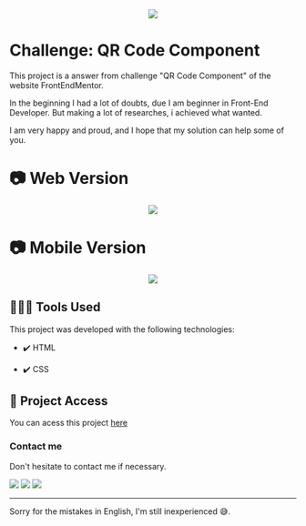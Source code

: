 
<div align="center">
<img src="http://img.shields.io/static/v1?label=STATUS&message=FINISHED&color=GREEN&style=for-the-badge"/>
</div>

# Challenge: QR Code Component

This project is a answer from challenge "QR Code Component" of the website FrontEndMentor.

In the beginning I had a lot of doubts, due I am beginner in Front-End Developer. But making a lot of researches, i achieved
what wanted.

I am very happy and proud, and I hope that my solution can help some of you.

# 📷 Web Version

<div align="center" >
 <img src="https://user-images.githubusercontent.com/123023440/235500707-ef861f5c-980d-4a50-af66-b238108b8b7a.png">
</div>

# 📷 Mobile Version

<div align="center" >
 <img src="https://user-images.githubusercontent.com/123023440/235500717-ac8e0739-7cb1-40f9-87d7-99efeb2d310b.png">
</div>

## 🧑🏾‍💻 Tools Used

This project was developed with the following technologies:

- ✔️ HTML

- ✔️ CSS

## 📂 Project Access

You can acess this project <a href="https://eolima.github.io/Challenger_QrCodeComponent/" target="_blank" > here </a>

### Contact me

Don't hesitate to contact me if necessary.

<div>
  <a href="https://instagram.com/lucasl.ima" target="_blank"><img src="https://img.shields.io/badge/-Instagram-%23E4405F?style=for-the-badge&logo=instagram&logoColor=white" target="_blank"></a>
  <a href = "mailto:lucasanjosdiscente@gmail.com"><img src="https://img.shields.io/badge/Gmail-D14836?style=for-the-badge&logo=gmail&logoColor=white" target="_blank"></a>
  <a href="https://linkedin.com/in/lucasl1ima" target="_blank"><img src="https://img.shields.io/badge/-LinkedIn-%230077B5?style=for-the-badge&logo=linkedin&logoColor=white" target="_blank"></a>
</div>

---

Sorry for the mistakes in English, I'm still inexperienced 😅.
